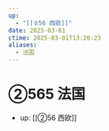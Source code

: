 ```yaml
---
up:
  - "[[②56 西欧]]"
date: 2025-03-01
ctime: 2025-03-01T13:20:23
aliases:
  - 法国
---
```


# ②565 法国

- up: [[②56 西欧]]
